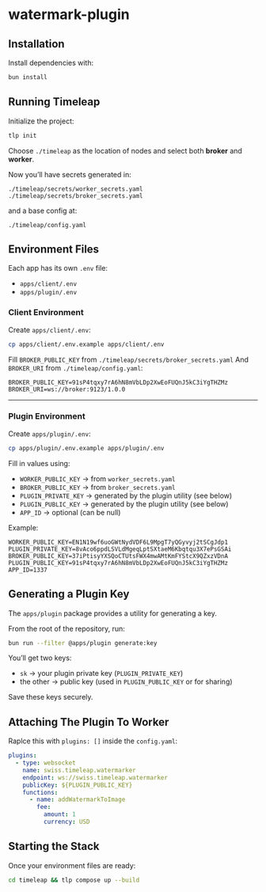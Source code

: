 # watermark-plugin

## Installation

Install dependencies with:

```bash
bun install
```

## Running Timeleap

Initialize the project:

```bash
tlp init
```

Choose `./timeleap` as the location of nodes and select both **broker** and **worker**.

Now you’ll have secrets generated in:

```
./timeleap/secrets/worker_secrets.yaml
./timeleap/secrets/broker_secrets.yaml
```

and a base config at:

```
./timeleap/config.yaml
```

## Environment Files

Each app has its own `.env` file:

- `apps/client/.env`
- `apps/plugin/.env`

### Client Environment

Create `apps/client/.env`:

```bash
cp apps/client/.env.example apps/client/.env
```

Fill `BROKER_PUBLIC_KEY` from `./timeleap/secrets/broker_secrets.yaml`
And `BROKER_URI` from `./timeleap/config.yaml`:

```env
BROKER_PUBLIC_KEY=91sP4tqxy7rA6hN8mVbLDp2XwEoFUQnJ5kC3iYgTHZMz
BROKER_URI=ws://broker:9123/1.0.0
```

---

### Plugin Environment

Create `apps/plugin/.env`:

```bash
cp apps/plugin/.env.example apps/plugin/.env
```

Fill in values using:

- `WORKER_PUBLIC_KEY` → from `worker_secrets.yaml`
- `BROKER_PUBLIC_KEY` → from `broker_secrets.yaml`
- `PLUGIN_PRIVATE_KEY` → generated by the plugin utility (see below)
- `PLUGIN_PUBLIC_KEY` → generated by the plugin utility (see below)
- `APP_ID` → optional (can be null)

Example:

```env
WORKER_PUBLIC_KEY=EN1N19wf6uoGWtNydVDF6L9MpgT7yQGyvyj2tSCgJdp1
PLUGIN_PRIVATE_KEY=8vAco6ppdLSVLdMgeqLptSXtaeM6Kbqtqu3X7ePsGSAi
BROKER_PUBLIC_KEY=37iPtisyYXSQoCTUtsFWX4mwAMtKmFYStcX9QZxzVDnA
PLUGIN_PUBLIC_KEY=91sP4tqxy7rA6hN8mVbLDp2XwEoFUQnJ5kC3iYgTHZMz
APP_ID=1337
```

## Generating a Plugin Key

The `apps/plugin` package provides a utility for generating a key.

From the root of the repository, run:

```bash
bun run --filter @apps/plugin generate:key
```

You’ll get two keys:

- `sk` → your plugin private key (`PLUGIN_PRIVATE_KEY`)
- the other → public key (used in `PLUGIN_PUBLIC_KEY` or for sharing)

Save these keys securely.

## Attaching The Plugin To Worker

Raplce this with `plugins: []` inside the `config.yaml`:

```yaml
plugins:
  - type: websocket
    name: swiss.timeleap.watermarker
    endpoint: ws://swiss.timeleap.watermarker
    publicKey: ${PLUGIN_PUBLIC_KEY}
    functions:
      - name: addWatermarkToImage
        fee:
          amount: 1
          currency: USD
```

## Starting the Stack

Once your environment files are ready:

```bash
cd timeleap && tlp compose up --build
```
